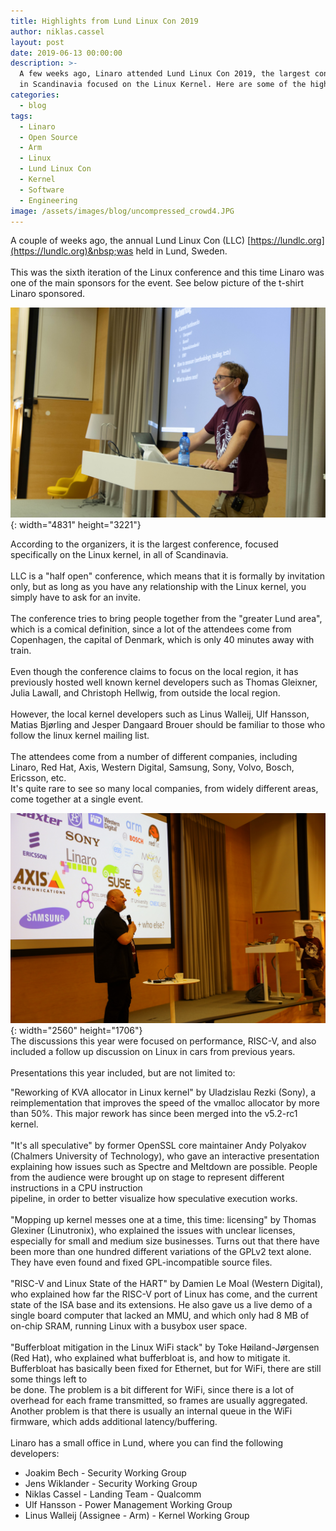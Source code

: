```yaml
---
title: Highlights from Lund Linux Con 2019
author: niklas.cassel
layout: post
date: 2019-06-13 00:00:00
description: >-
  A few weeks ago, Linaro attended Lund Linux Con 2019, the largest conference
  in Scandinavia focused on the Linux Kernel. Here are some of the highlights.
categories:
  - blog
tags:
  - Linaro
  - Open Source
  - Arm
  - Linux
  - Lund Linux Con
  - Kernel
  - Software
  - Engineering
image: /assets/images/blog/uncompressed_crowd4.JPG
---
```


A couple of weeks ago, the annual Lund Linux Con (LLC) [https://lundlc.org](https://lundlc.org)&nbsp;was held in Lund, Sweden.&nbsp;<br>&nbsp;&nbsp;<br>This was the sixth iteration of the Linux conference and this time Linaro was one of the main sponsors for the event. See below picture of the t-shirt Linaro sponsored.

![](/assets/images/blog/linaro-tshirt.jpg){: width="4831" height="3221"}

According to the organizers, it is the largest conference, focused specifically on the Linux kernel, in all of Scandinavia. &nbsp;<br>&nbsp;&nbsp;<br>LLC is a "half open" conference, which means that it is formally by invitation only, but as long as you have any relationship with the Linux kernel, you simply have to ask for an invite. &nbsp;<br>&nbsp;&nbsp;<br>The conference tries to bring people together from the "greater Lund area", which is a comical definition, since a lot of the attendees come from Copenhagen, the capital of Denmark, which is only 40 minutes away with train. &nbsp;<br>&nbsp;&nbsp;<br>Even though the conference claims to focus on the local region, it has previously hosted well known kernel developers such as Thomas Gleixner, Julia Lawall, and Christoph Hellwig, from outside the local region. &nbsp;<br>&nbsp;&nbsp;<br>However, the local kernel developers such as Linus Walleij, Ulf Hansson, Matias Bj&oslash;rling and Jesper Dangaard Brouer should be familiar to those who follow the linux kernel mailing list. &nbsp;<br>&nbsp;&nbsp;<br>The attendees come from a number of different companies, including Linaro, Red Hat, Axis, Western Digital, Samsung, Sony, Volvo, Bosch, Ericsson, etc. &nbsp;<br>It's quite rare to see so many local companies, from widely different areas, come together at a single event.

![](/assets/images/blog/uncompressed-companies.JPG){: width="2560" height="1706"}&nbsp;&nbsp;<br>The discussions this year were focused on performance, RISC-V, and also included a follow up discussion on Linux in cars from previous years. &nbsp;<br>&nbsp;&nbsp;<br>Presentations this year included, but are not limited to: &nbsp;

"Reworking of KVA allocator in Linux kernel" by Uladzislau Rezki (Sony), a reimplementation that improves the speed of the vmalloc allocator by more than 50%. This major rework has since been merged into the v5.2-rc1 kernel. &nbsp;<br>&nbsp;&nbsp;<br>"It's all speculative" by former OpenSSL core maintainer Andy Polyakov (Chalmers University of Technology), who gave an interactive presentation explaining how issues such as Spectre and Meltdown are possible. People from the audience were brought up on stage to represent different instructions in a CPU instruction &nbsp;<br>pipeline, in order to better visualize how speculative execution works. &nbsp;<br>&nbsp;&nbsp;<br>"Mopping up kernel messes one at a time, this time: licensing" by Thomas Glexiner (Linutronix), who explained the issues with unclear licenses, especially for small and medium size businesses. Turns out that there have been more than one hundred different variations of the GPLv2 text alone. They have even found and fixed GPL-incompatible source files. &nbsp;<br>&nbsp;&nbsp;<br>"RISC-V and Linux State of the HART" by Damien Le Moal (Western Digital), who explained how far the RISC-V port of Linux has come, and the current &nbsp;<br>state of the ISA base and its extensions. He also gave us a live demo of a single board computer that lacked an MMU, and which only had 8 MB of on-chip SRAM, running Linux with a busybox user space. &nbsp;<br>&nbsp;&nbsp;<br>"Bufferbloat mitigation in the Linux WiFi stack" by Toke H&oslash;iland-J&oslash;rgensen (Red Hat), who explained what bufferbloat is, and how to mitigate it. Bufferbloat has basically been fixed for Ethernet, but for WiFi, there are still some things left to &nbsp;<br>be done. The problem is a bit different for WiFi, since there is a lot of overhead for each frame transmitted, so frames are usually aggregated. Another problem is that there is usually an internal queue in the WiFi firmware, which adds additional latency/buffering. &nbsp;<br>&nbsp;<br>Linaro has a small office in Lund, where you can find the following developers:&nbsp;

- Joakim Bech - Security Working Group &nbsp;
- Jens Wiklander - Security Working Group &nbsp;
- Niklas Cassel - Landing Team - Qualcomm &nbsp;
- Ulf Hansson - Power Management Working Group &nbsp;
- Linus Walleij (Assignee - Arm) - Kernel Working Group
